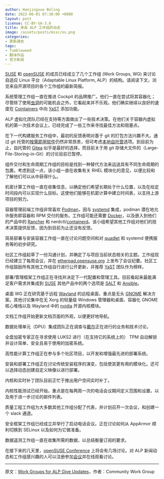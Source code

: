 ```yaml
---
author: Hanjingxue Boling
date: 2022-06-01 07:30:00 +0800
layout: post
license: CC-BY-SA-3.0
title: 来自 ALP 工作组的动态
image: /assets/posts/misc/os.png
categories:
- 更新通告
tags:
- Tumbleweed
- 翻译作品
- 官方新闻
---
```


[SUSE](https://www.suse.com/) 和 [openSUSE](https://get.opensuse.org/) 的成员已经成立了几个工作组 (Work Groups, WG) 来讨论自适应 Linux 平台（Adaptable Linux Platform, ALP）的结构。请阅读下文，浏览来自开源项目的各个工作组的最新简报。

系统管理工作组一直在推进 Cockpit 的品牌推广。他们一直在尝试将其容器化；尽管除了使用[虫洞](https://en.wikipedia.org/wiki/Wormhole_switching)的可能机会之外，它看起来并不乐观。他们确实继续以良好的速度在 [Cointainers](https://www.docker.com/resources/what-container/#:~:text=Containers%20are%20an%20abstraction%20at%20the%20app%20layer,each%20running%20as%20isolated%20processes%20in%20user%20space.) 中向 [YaST](https://yast.opensuse.org/) 添加功能。

ALP 虚拟化团队已经在支持等方面做出了一些技术决策。在他们关于容器内虚拟机的第一次技术会议上，已经完成了一些工作来寻找最佳方法和阻塞点。

在下一代构建服务工作组中，最初的反馈表明对基于 git 的打包方法兴趣不大。通过 git 托管的[按需即用软件](https://en.wikipedia.org/wiki/Software_as_a_service)仍然非常昂贵，但可考虑[本地自托管](https://en.wikipedia.org/wiki/On-premises_software)选项。到目前为止，自托管的 [Gitea](https://gitea.io/) 似乎是最好的选择，而目前关于用 git 存储大文件的（Large-File-Storing-in-Git）的讨论目前已暂停。

组件交付和生命周期工作组的目标是找到一种替代方法来运送具有不同生命周期的包裹。考虑到这一点，该小组一直在收集有关 RHEL 模块化的意见，以便比较和了解他们可以从中获得什么。

机密计算工作组一直在收集信息，以确定他们希望长期处于什么位置，以及在给定时间段内可以实现什么目标。这使他们能够在机密计算中建立时间表，以支持上游项目的努力。

容器管理前端工作组非常喜欢 [Podman](https://podman.io/)，因与 [systemd](https://github.com/systemd/systemd) 集成，podman 潜在地允许服务即容器和 RPM 交付的服务。工作组可能还需要 [Docker](https://www.docker.com/)，以及嵌入到他们的产品中的 [Rancher](https://rancher.com/) 和 nerdctl/[containerd](https://containerd.io/)。该小组希望其他工作组对他们的技术决策提供反馈，因为到目前为止还没有反馈。

简易部署与安装容器工作组一直在讨论问题空间和对 [quadlet](https://github.com/containers/quadlet) 和 systemd 便携服务等的初步研究。

社区工作组起草了一份沟通计划，并确定了与项目当前状态相关的主题。工作组现已经建立了每周会议，并在 [etherpad.opensuse.org](https://etherpad.opensuse.org/p/weeklymeeting) 上发布了会议纪要。社区工作组鼓励所有其他工作组自行进行公开更新，并推荐 [YaST](https://yast.opensuse.org/blog/2021-06-01/sprint-124) 团队作为榜样。

部署/管理框架工作组正在寻找并决定下一代配置和管理工具。目前看起来最能满足客户需求并集成到 [SUSE](https://www.suse.com/) 其他产品中的两个选项是 [SALT](https://saltproject.io/) 和 [Ansible](https://www.ansible.com/)。

桌面 WG 正在研究基于远程 [Wayland](https://wayland.freedesktop.org/) 的远程桌面，重点是无头 [GNOME](https://www.gnome.org/) 解决方案。其他讨论集中在无 Xorg 的轻量级 Windows 管理器和桌面、容器化 GNOME 核心堆栈以及 Wayland 中的 [nvidia](https://www.nvidia.com/) 开源内核模块。

文档工作组开始更新文档页面的外观，以便更好地导航。

数据处理单元（DPU）集成团队正在调查与[戴尔](https://www.dell.com/)正在进行的业务和技术讨论。

全盘加密专家正在寻求使用 LUKS2 进行（在支持它的系统上的） TPM 自动解锁并设计简单、安全且易于使用的加密系统。

高性能计算工作组正在参与多个社区项目，以开发和增强最先进的部署系统。

安装和部署工作组正在讨论传统安装程序的演变，包括使其更有用的模块化。还可以选择动态创建自定义映像以进行部署。

内核和实时补丁团队目前正忙于推出用户空间实时补丁。

内核性能测试已经开始，重点是在每两周一次的电话会议期间定义范围和设置，以及用于进一步讨论的邮件列表。

质量工程工作组为大多数其他工作组分配了代表，并计划召开一次会议，和创建一个 slack 通道。

安全框架工作组已经成立并举行了启动电话会议。正在讨论如何从 AppArmor 顺利切换到 SELinux 以及如何为它做准备。

数据遥测工作组一直在收集所需的数据，以总结衡量订阅的要求。

在接下来的几天里，[openSUSE Conference](https://events.opensuse.org/) 上将会有几场讨论。对 ALP 新闻动态和工作组感兴趣的人可以注册参加[会议](https://events.opensuse.org/)并在线观看讨论。

------

原文：[Work Groups for ALP Give Updates](https://news.opensuse.org/2022/06/01/wg-for-alp-give-updates/)，作者：Community Work Group